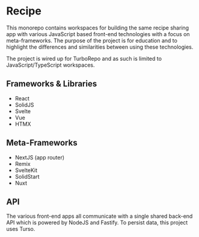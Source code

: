 # Recipe

This monorepo contains workspaces for building the same recipe sharing app with various JavaScript based front-end technologies with a focus on meta-frameworks. The purpose of the project is for education and to highlight the differences and similarities between using these technologies.

The project is wired up for TurboRepo and as such is limited to JavaScript/TypeScript workspaces.

## Frameworks & Libraries

- React
- SolidJS
- Svelte
- Vue
- HTMX

## Meta-Frameworks

- NextJS (app router)
- Remix
- SvelteKit
- SolidStart
- Nuxt

## API

The various front-end apps all communicate with a single shared back-end API which is powered by NodeJS and Fastify.
To persist data, this project uses Turso.
